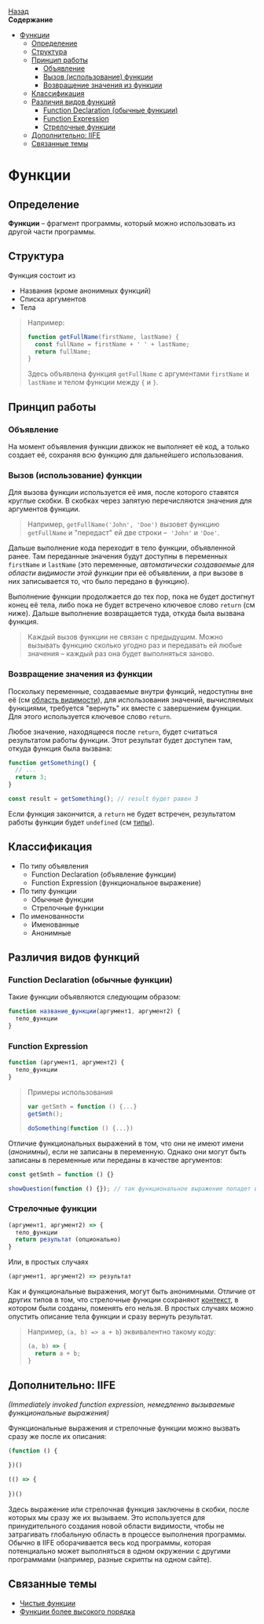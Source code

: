<!-- START doctoc generated TOC please keep comment here to allow auto update -->
<!-- DON'T EDIT THIS SECTION, INSTEAD RE-RUN doctoc TO UPDATE -->
[Назад](README.md)<br />**Содержание**

- [Функции](#%D1%84%D1%83%D0%BD%D0%BA%D1%86%D0%B8%D0%B8)
  - [Определение](#%D0%BE%D0%BF%D1%80%D0%B5%D0%B4%D0%B5%D0%BB%D0%B5%D0%BD%D0%B8%D0%B5)
  - [Структура](#%D1%81%D1%82%D1%80%D1%83%D0%BA%D1%82%D1%83%D1%80%D0%B0)
  - [Принцип работы](#%D0%BF%D1%80%D0%B8%D0%BD%D1%86%D0%B8%D0%BF-%D1%80%D0%B0%D0%B1%D0%BE%D1%82%D1%8B)
    - [Объявление](#%D0%BE%D0%B1%D1%8A%D1%8F%D0%B2%D0%BB%D0%B5%D0%BD%D0%B8%D0%B5)
    - [Вызов (использование) функции](#%D0%B2%D1%8B%D0%B7%D0%BE%D0%B2-%D0%B8%D1%81%D0%BF%D0%BE%D0%BB%D1%8C%D0%B7%D0%BE%D0%B2%D0%B0%D0%BD%D0%B8%D0%B5-%D1%84%D1%83%D0%BD%D0%BA%D1%86%D0%B8%D0%B8)
    - [Возвращение значения из функции](#%D0%B2%D0%BE%D0%B7%D0%B2%D1%80%D0%B0%D1%89%D0%B5%D0%BD%D0%B8%D0%B5-%D0%B7%D0%BD%D0%B0%D1%87%D0%B5%D0%BD%D0%B8%D1%8F-%D0%B8%D0%B7-%D1%84%D1%83%D0%BD%D0%BA%D1%86%D0%B8%D0%B8)
  - [Классификация](#%D0%BA%D0%BB%D0%B0%D1%81%D1%81%D0%B8%D1%84%D0%B8%D0%BA%D0%B0%D1%86%D0%B8%D1%8F)
  - [Различия видов функций](#%D1%80%D0%B0%D0%B7%D0%BB%D0%B8%D1%87%D0%B8%D1%8F-%D0%B2%D0%B8%D0%B4%D0%BE%D0%B2-%D1%84%D1%83%D0%BD%D0%BA%D1%86%D0%B8%D0%B9)
    - [Function Declaration (обычные функции)](#function-declaration-%D0%BE%D0%B1%D1%8B%D1%87%D0%BD%D1%8B%D0%B5-%D1%84%D1%83%D0%BD%D0%BA%D1%86%D0%B8%D0%B8)
    - [Function Expression](#function-expression)
    - [Стрелочные функции](#%D1%81%D1%82%D1%80%D0%B5%D0%BB%D0%BE%D1%87%D0%BD%D1%8B%D0%B5-%D1%84%D1%83%D0%BD%D0%BA%D1%86%D0%B8%D0%B8)
  - [Дополнительно: IIFE](#%D0%B4%D0%BE%D0%BF%D0%BE%D0%BB%D0%BD%D0%B8%D1%82%D0%B5%D0%BB%D1%8C%D0%BD%D0%BE-iife)
  - [Связанные темы](#%D1%81%D0%B2%D1%8F%D0%B7%D0%B0%D0%BD%D0%BD%D1%8B%D0%B5-%D1%82%D0%B5%D0%BC%D1%8B)

<!-- END doctoc generated TOC please keep comment here to allow auto update -->

# Функции

## Определение

**Функции** – фрагмент программы, который можно использовать из другой части программы. 

## Структура

Функция состоит из

* Названия (кроме анонимных функций)
* Списка аргументов
* Тела

> Например:
>
> ```javascript
> function getFullName(firstName, lastName) {
>   const fullName = firstName + ' ' + lastName;
>   return fullName;
> }
> ```
>
> Здесь объявлена функция `getFullName` с аргументами `firstName` и `lastName` и телом функции между `{` и `}`. 

## Принцип работы

### Объявление

На момент объявления функции движок не выполняет её код, а только создает её, сохраняя всю функцию для дальнейшего использования.

### Вызов (использование) функции

Для вызова функции используется её имя, после которого ставятся круглые скобки. В скобках через запятую перечисляются значения для аргументов функции. 

> Например, `getFullName('John', 'Doe')` вызовет функцию `getFullName` и "передаст" ей две строки –  `'John'` и `'Doe'`. 

Дальше выполнение кода переходит в тело функции, объявленной ранее. Там переданные значения будут доступны в переменных `firstName` и `lastName` (это переменные, *автоматически создаваемые для области видимости этой функции* при её объявлении, а при вызове в них записывается то, что было передано в функцию). 

Выполнение функции продолжается до тех пор, пока не будет достигнут конец её тела, либо пока не будет встречено ключевое слово `return` (см ниже). Дальше выполнение возвращается туда, откуда была вызвана функция. 

> Каждый вызов функции не связан с предыдущим. Можно вызывать функцию сколько угодно раз и передавать ей любые значения – каждый раз она будет выполняться заново. 

### Возвращение значения из функции

Поскольку переменные, создаваемые внутри функций, недоступны вне её (см [область видимости](scope.md)), для использования значений, вычисляемых функциями, требуется "вернуть" их вместе с завершением функции. Для этого используется ключевое слово `return`. 

Любое значение, находящееся после `return`, будет считаться результатом работы функции. Этот результат будет доступен там, откуда функция была вызвана:

```javascript
function getSomething() {
  // ...
  return 3;
}

const result = getSomething(); // result будет равен 3
```

Если функция закончится, а `return` не будет встречен, результатом работы функции будет `undefined` (см [типы](types.md)). 

## Классификация

* По типу объявления
  * Function Declaration (объявление функции)
  * Function Expression (функциональное выражение)
* По типу функции
  * Обычные функции
  * Стрелочные функции
* По именованности
  * Именованные
  * Анонимные

## Различия видов функций

### Function Declaration (обычные функции)

Такие функции объявляются следующим образом:

```javascript
function название_функции(аргумент1, аргумент2) {
  тело_функции
}
```

### Function Expression

```javascript
function (аргумент1, аргумент2) {
  тело_функции
}
```

> Примеры использования
>
> ```javascript
> var getSmth = function () {...}
> getSmth();
> ```
>
> ```javascript
> doSomething(function () {...})
> ```

Отличие функциональных выражений в том, что они не имеют имени (*анонимны*), если не записаны в переменную. Однако они могут быть записаны в переменные или переданы в качестве аргументов:

```javascript
const getSmth = function () {}
```

```javascript
showQuestion(function () {}); // так функциональное выражение попадет в первый аргумент функции showQuestion и сможет быть использовано внутри
```

### Стрелочные функции

```javascript
(аргумент1, аргумент2) => {
  тело_функции
  return результат (опционально)
}
```

Или, в простых случаях

```javascript
(аргумент1, аргумент2) => результат
```

Как и функциональные выражения, могут быть анонимными. Отличие от других типов в том, что стрелочные функции сохраняют [контекст](this.md), в котором были созданы, поменять его нельзя. В простых случаях можно опустить описание тела функции и сразу вернуть результат. 

> Например, `(a, b) => a + b`) эквивалентно такому коду:
>
> ```javascript
> (a, b) => {
>   return a + b;
> }
> ```

## Дополнительно: IIFE

*(Immediately invoked function expression, немедленно вызываемые функциональные выражения)*

Функциональные выражения и стрелочные функции можно вызвать сразу же после их описания:

```javascript
(function () {
  
})()
```

```javascript
(() => {
  
})()
```

Здесь выражение или стрелочная функция заключены в скобки, после которых мы сразу же их вызываем. Это используется для принудительного создания новой области видимости, чтобы не затрагивать глобальную область в процессе выполнения программы. Обычно в IIFE оборачивается весь код программы, которая потенциально может выполняться в одном окружении с другими программами (например, разные скрипты на одном сайте). 

## Связанные темы

* [Чистые функции](clean_functions.md)
* [Функции более высокого порядка](hof.md)